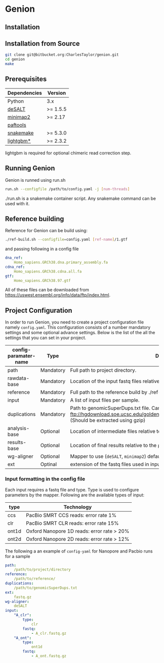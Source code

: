 # Genion
## Installation


## Installation from Source
```bash
git clone git@bitbucket.org:CharlesTaylor/genion.git
cd genion
make
```

## Prerequisites


Dependencies | Version 
-------- |-----|
Python   | 3.x |
[deSALT](https://github.com/ydLiu-HIT/deSALT) | >= 1.5.5 |
[minimap2](https://github.com/lh3/minimap2/tree/master/misc) | >= 2.17 |
[paftools](https://github.com/lh3/minimap2/tree/master/misc) |  |
[snakemake](https://snakemake.readthedocs.io/en/stable/) | >= 5.3.0 |
[lightgbm*](https://lightgbm.readthedocs.io/en/latest/) | >= 2.3.2 |

lightgbm is required for optional chimeric read correction step.

## Running Genion

Genion is runned using run.sh

```bash
run.sh --configfile /path/to/config.yaml -j [num-threads]
```
./run.sh is a snakemake container script. Any snakemake command can be used with it.

## Reference building
Reference for Genion can be build using: 
```bash
./ref-build.sh --configfile=config.yaml [ref-name]/1.gtf
```
and passing following in a config file
```yaml
dna_ref:
    Homo_sapiens.GRCh38.dna.primary_assembly.fa
cdna_ref:
    Homo_sapiens.GRCh38.cdna.all.fa
gtf:
    Homo_sapiens.GRCh38.97.gtf
```
All of these files can be downloaded from https://uswest.ensembl.org/info/data/ftp/index.html.

## Project Configuration
In order to run Genion, you need to create a project configuration file namely ``config.yaml``. 
This configuration consists of a number mandatory settings and some optional advance settings. 
Below is the list of the all the settings that you can set in your project.

|config-paramater-name | Type | Description|
|------------------------------|-----------|--------------------------------------------------------------------------------------------------------------------------------------|
| path                         | Mandatory | Full path to project directory.  |
| rawdata-base                 | Mandatory | Location of the input fastq files relative to ``path``.                                                         |
| reference                    | Mandatory | Full path to the reference build by ./ref-build.sh.                                                               |
| input                        | Mandatory | A list of input files per sample.       |
| duplications                 | Mandatory | Path to genomicSuperDups.txt file. Can be downloaded from ftp://hgdownload.soe.ucsc.edu/goldenPath/hg38/database/genomicSuperDups.txt.gz (Should be extracted using gzip) |
| analysis-base                | Optional  | Location of intermediate files relative to ``path``. default: ``{path}/analysis``|
| results-base                 | Optional  | Location of final results relative to the ``path``. default: ``{path}/results``  |
| wg-aligner                   | Optional  | Mapper to use (``deSALT``, ``minimap2``) default: ``deSALT``                                                                      |
| ext                          | Optinal   | extension of the fastq files used in input (``fastq``,``fastq.gz``,``fq``,``fq.gz``) default:``fastq`` |

### Input formatting in the config file
Each input requires a fastq file and type. Type is used to configure parameters by the mapper.
Following are the available types of input:

|type   |   Technology                                  |
|-------|-----------------------------------------------|
|ccs    |   PacBio SMRT CCS reads: error rate 1%        |
|clr    |   PacBio SMRT CLR reads: error rate 15%       |
|ont1d  |   Oxford Nanopore 1D reads: error rate > 20%  |
|ont2d  |   Oxford Nanopore 2D reads: error rate > 12%  |

The following a an example of ``config-yaml`` for Nanopore and Pacbio runs for a sample
```yaml
path:
    /path/to/project/directory
reference:
    /path/to/reference/
duplications:
    /path/to/genomicSuperDups.txt
ext:
    fastq.gz
wg-aligner:
    deSALT
input:
    "A_clr":
        type:
            clr
        fastq:
            - A_clr.fastq.gz
    "A_ont":
        type:
            ont1d
        fastq:
            - A_ont.fastq.gz
```
